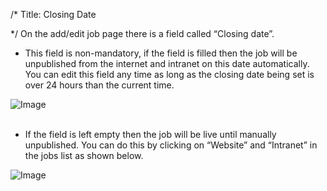 /*
Title: Closing Date

*/
On the add/edit job page there is a field called “Closing date”.  
  

- This field is non-mandatory, if the field is filled then the job will be unpublished from the internet and intranet on this date automatically. You can edit this field any time as long as the closing date being set is over 24 hours than the current time.

![Image](https://s3.amazonaws.com/tw-desk/i/122167/attachment-inline/98318.20150501084127292.98318.201505010841272921ISo6)  
  <br>

- If the field is left empty then the job will be live until manually unpublished. You can do this by clicking on “Website” and “Intranet” in the jobs list as shown below.

![Image](https://s3.amazonaws.com/tw-desk/i/122167/attachment-inline/98318.20150501084154201.98318.20150501084154201mEjqx)